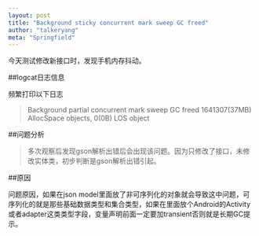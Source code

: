 ```yaml
---
layout: post
title: "Background sticky concurrent mark sweep GC freed"
author: "talkeryang"
meta: "Springfield"
---
```


今天测试修改新接口时，发现手机内存抖动。

##logcat日志信息

频繁打印以下日志

>Background partial concurrent mark sweep GC freed 1641307(37MB) AllocSpace objects, 0(0B) LOS object

##问题分析

>多次观察后发现gson解析出错后会出现该问题。因为只修改了接口，未修改实体类，初步判断是gson解析出错引起。

##原因
>
  问题原因，如果在json model里面放了非可序列化的对象就会导致这中问题，可序列化的就是那些基础数据类型和集合类型，如果在里面放个Android的Activity或者adapter这类类型字段，变量声明前面一定要加transient否则就是长期GC提示。
